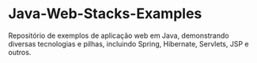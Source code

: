 # Java-Web-Stacks-Examples
Repositório de exemplos de aplicação web em Java, demonstrando diversas tecnologias e pilhas, incluindo Spring, Hibernate, Servlets, JSP e outros.
